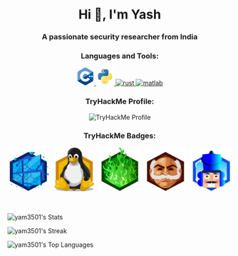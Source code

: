 <h1 align="center">Hi 👋, I'm Yash</h1>
<h3 align="center">A passionate security researcher from India</h3>

<h3 align="center">Languages and Tools:</h3>
<p align="center"> <a href="https://www.w3schools.com/cpp/" target="_blank" rel="noreferrer"> <img src="https://raw.githubusercontent.com/devicons/devicon/master/icons/cplusplus/cplusplus-original.svg" alt="cplusplus" width="40" height="40"/> </a> <a href="https://www.python.org" target="_blank" rel="noreferrer"> <img src="https://raw.githubusercontent.com/devicons/devicon/master/icons/python/python-original.svg" alt="python" width="40" height="40"/> </a> <a href="https://www.rust-lang.org/" target="_blank" rel="noreferrer"> <img src="https://raw.githubusercontent.com/rust-lang-ru/rust-www/refs/heads/master/favicon.ico" alt="rust" width="40" height="40"/> </a>  <a href="https://www.mathworks.com/products/matlab.html" target="_blank" rel="noreferrer"> <img src="https://img.icons8.com/?size=100&id=r5Y16PcDkoWI&format=png&color=000000" alt="matlab" width="40" height="40"/> </a> </p>

<h3 align="center">TryHackMe Profile:</h3>
<p align="center">
  <img src="https://tryhackme-badges.s3.amazonaws.com/M4LWhere.png" alt="TryHackMe Profile" width="300px" />
</p>

<h3 align="center">TryHackMe Badges:</h3>
<div style='display:flex; align-items:center; gap: 10px;' align='center'>
  <img src="https://github.com/yam3501/yam3501/blob/main/badges/blue.svg" width="100px" height="100px" />
  <img src="https://github.com/yam3501/yam3501/blob/main/badges/linux.svg" width="100px" height="100px" />
  <img src="https://github.com/yam3501/yam3501/blob/main/badges/streak7.svg" width="100px" height="100px" />
  <img src="https://github.com/yam3501/yam3501/blob/main/badges/mrrobot.svg" width="100px" height="100px" />
  <img src="https://github.com/yam3501/yam3501/blob/main/badges/adventofcyber5.svg" width="100px" height="100px" />
</div>

<br>
<br>

![yam3501's Stats](https://github-readme-stats.vercel.app/api?username=yam3501&theme=vue-dark&show_icons=true&hide_border=true&count_private=true)

![yam3501's Streak](https://github-readme-streak-stats.herokuapp.com/?user=yam3501&theme=vue-dark&hide_border=true)

![yam3501's Top Languages](https://github-readme-stats.vercel.app/api/top-langs/?username=yam3501&theme=vue-dark&show_icons=true&hide_border=true&layout=compact)

<br>
